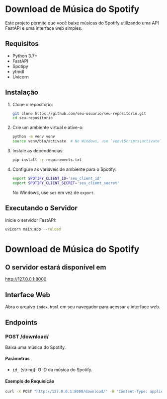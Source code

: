 # Download de Música do Spotify

Este projeto permite que você baixe músicas do Spotify utilizando uma API FastAPI e uma interface web simples.

## Requisitos

- Python 3.7+
- FastAPI
- Spotipy
- ytmdl
- Uvicorn

## Instalação

1. Clone o repositório:

    ```bash
    git clone https://github.com/seu-usuario/seu-repositorio.git
    cd seu-repositorio
    ```

2. Crie um ambiente virtual e ative-o:

    ```bash
    python -m venv venv
    source venv/bin/activate  # No Windows, use `venv\Scripts\activate`
    ```

3. Instale as dependências:

    ```bash
    pip install -r requirements.txt
    ```

4. Configure as variáveis de ambiente para o Spotify:

    ```bash
    export SPOTIFY_CLIENT_ID='seu_client_id'
    export SPOTIFY_CLIENT_SECRET='seu_client_secret'
    ```

    No Windows, use `set` em vez de `export`.

## Executando o Servidor

Inicie o servidor FastAPI:

```bash
uvicorn main:app --reload
```

# Download de Música do Spotify

## O servidor estará disponível em
http://127.0.0.1:8000.

## Interface Web
Abra o arquivo `index.html` em seu navegador para acessar a interface web.

## Endpoints

### POST /download/
Baixa uma música do Spotify.

#### Parâmetros
- `id_` (string): O ID da música do Spotify.

#### Exemplo de Requisição
```bash
curl -X POST "http://127.0.0.1:8000/download/" -H "Content-Type: application/json" -d '{"id_": "spotify_track_id"}'
```


